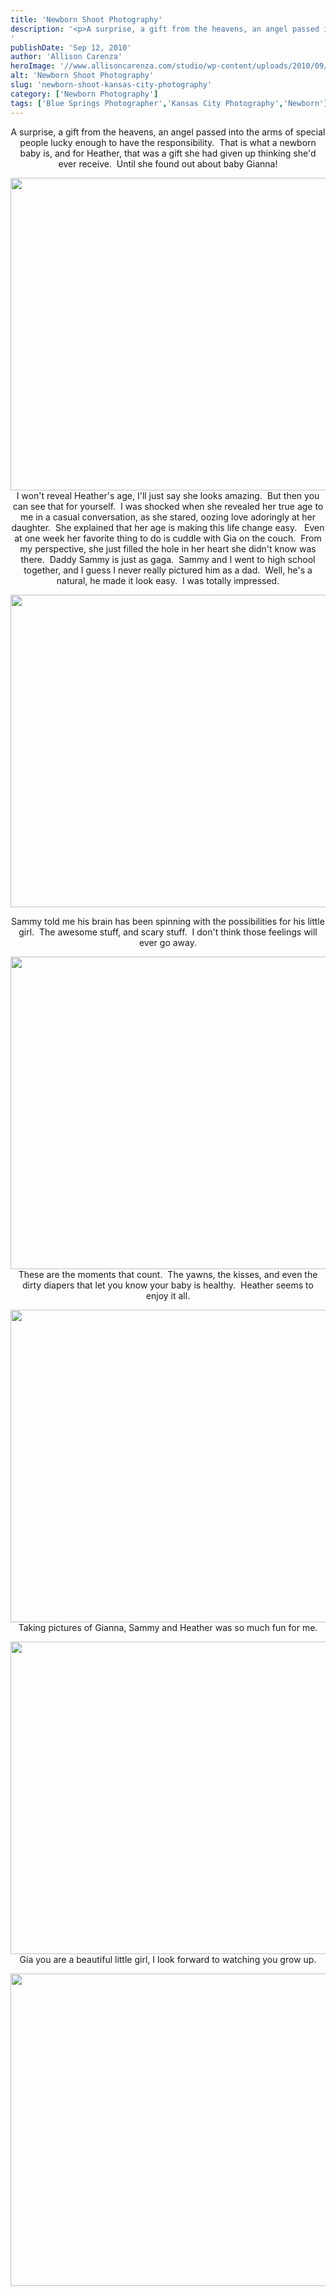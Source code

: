 ```yaml
---
title: 'Newborn Shoot Photography'
description: '<p>A surprise, a gift from the heavens, an angel passed into the arms of special people lucky enough to have [&hellip;]</p>
'
publishDate: 'Sep 12, 2010'
author: 'Allison Carenza'
heroImage: '//www.allisoncarenza.com/studio/wp-content/uploads/2010/09/gia21.jpg'
alt: 'Newborn Shoot Photography'
slug: 'newborn-shoot-kansas-city-photography'
category: ['Newborn Photography']
tags: ['Blue Springs Photographer','Kansas City Photography','Newborn']
---
```


<p style="text-align: center;">A surprise, a gift from the heavens, an angel passed into the arms of special people lucky enough to have the responsibility.  That is what a newborn baby is, and for Heather, that was a gift she had given up thinking she&apos;d ever receive.  Until she found out about baby Gianna!</p>
<p style="text-align: center;"><a rel="attachment wp-att-1432" href="http://www.allisoncarenza.com/archives/1425/gia2-2"><img class="aligncenter size-full wp-image-1432" title="gia2" src="http://www.allisoncarenza.com/studio/wp-content/uploads/2010/09/gia21.jpg" alt="" width="742" height="500" srcset="/media/gia21.jpg 742w, /media/gia21-300x202.jpg 300w" sizes="(max-width: 742px) 100vw, 742px" /></a>I won&apos;t reveal Heather&apos;s age, I&apos;ll just say she looks amazing.  But then you can see that for yourself.  I was shocked when she revealed her true age to me in a casual conversation, as she stared, oozing love adoringly at her daughter.  She explained that her age is making this life change easy.   Even at one week her favorite thing to do is cuddle with Gia on the couch.  From my perspective, she just filled the hole in her heart she didn&apos;t know was there.  Daddy Sammy is just as gaga.  Sammy and I went to high school together, and I guess I never really pictured him as a dad.  Well, he&apos;s a natural, he made it look easy.  I was totally impressed.</p>
<p><a rel="attachment wp-att-1429" href="http://www.allisoncarenza.com/archives/1425/gia4"><img class="aligncenter size-full wp-image-1429" title="gia4" src="http://www.allisoncarenza.com/studio/wp-content/uploads/2010/09/gia4.jpg" alt="" width="699" height="500" srcset="/media/gia4.jpg 699w, /media/gia4-300x215.jpg 300w" sizes="(max-width: 699px) 100vw, 699px" /></a></p>
<p style="text-align: center;">Sammy told me his brain has been spinning with the possibilities for his little girl.  The awesome stuff, and scary stuff.  I don&apos;t think those feelings will ever go away.</p>
<p style="text-align: center;"><a rel="attachment wp-att-1436" href="http://www.allisoncarenza.com/archives/1425/gia6-2"><img class="aligncenter size-full wp-image-1436" title="gia6" src="http://www.allisoncarenza.com/studio/wp-content/uploads/2010/09/gia61.jpg" alt="" width="742" height="500" srcset="/media/gia61.jpg 742w, /media/gia61-300x202.jpg 300w" sizes="(max-width: 742px) 100vw, 742px" /></a>These are the moments that count.  The yawns, the kisses, and even the dirty diapers that let you know your baby is healthy.  Heather seems to enjoy it all.</p>
<p style="text-align: center;"><a rel="attachment wp-att-1435" href="http://www.allisoncarenza.com/archives/1425/gia3-2"><img class="aligncenter size-full wp-image-1435" title="gia3" src="http://www.allisoncarenza.com/studio/wp-content/uploads/2010/09/gia31.jpg" alt="" width="742" height="500" srcset="/media/gia31.jpg 742w, /media/gia31-300x202.jpg 300w" sizes="(max-width: 742px) 100vw, 742px" /></a>Taking pictures of Gianna, Sammy and Heather was so much fun for me.</p>
<p style="text-align: center;"><a rel="attachment wp-att-1434" href="http://www.allisoncarenza.com/archives/1425/gia1-2"><img class="aligncenter size-full wp-image-1434" title="gia1" src="http://www.allisoncarenza.com/studio/wp-content/uploads/2010/09/gia11.jpg" alt="" width="699" height="500" srcset="/media/gia11.jpg 699w, /media/gia11-300x215.jpg 300w" sizes="(max-width: 699px) 100vw, 699px" /></a>Gia you are a beautiful little girl, I look forward to watching you grow up.</p>
<p><a rel="attachment wp-att-1433" href="http://www.allisoncarenza.com/archives/1425/gia5-2"><img class="aligncenter size-full wp-image-1433" title="gia5" src="http://www.allisoncarenza.com/studio/wp-content/uploads/2010/09/gia51.jpg" alt="" width="742" height="500" srcset="/media/gia51.jpg 742w, /media/gia51-300x202.jpg 300w" sizes="(max-width: 742px) 100vw, 742px" /></a></p>
